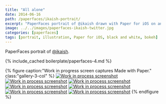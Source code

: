 ```yaml
---
title: "All alone"
date: 2014-06-16
path: /paperfaces/ikaish-portrait/
excerpt: "PaperFaces portrait of @ikaish drawn with Paper for iOS on an iPad."
image: ../../images/paperfaces-ikaish-twitter.jpg
categories: [paperfaces]
tags: [portrait, illustration, Paper for iOS, black and white, bokeh]
---
```


PaperFaces portrait of [@ikaish](https://twitter.com/ikaish).

{% include_cached boilerplate/paperfaces-4.md %}

{% figure caption:"Work in progress screen captures Made with Paper." class:"gallery-3-col" %}
[![Work in process screenshot](../../images/paperfaces-ikaish-process-1-600.jpg)](../../images/paperfaces-ikaish-process-1-lg.jpg) [![Work in process screenshot](../../images/paperfaces-ikaish-process-2-600.jpg)](../../images/paperfaces-ikaish-process-2-lg.jpg) [![Work in process screenshot](../../images/paperfaces-ikaish-process-3-600.jpg)](../../images/paperfaces-ikaish-process-3-lg.jpg) [![Work in process screenshot](../../images/paperfaces-ikaish-process-4-600.jpg)](../../images/paperfaces-ikaish-process-4-lg.jpg) [![Work in process screenshot](../../images/paperfaces-ikaish-process-4-600.jpg)](../../images/paperfaces-ikaish-process-4-lg.jpg) [![Work in process screenshot](../../images/paperfaces-ikaish-process-5-600.jpg)](../../images/paperfaces-ikaish-process-5-lg.jpg) [![Work in process screenshot](../../images/paperfaces-ikaish-process-6-600.jpg)](../../images/paperfaces-ikaish-process-6-lg.jpg)
{% endfigure %}

